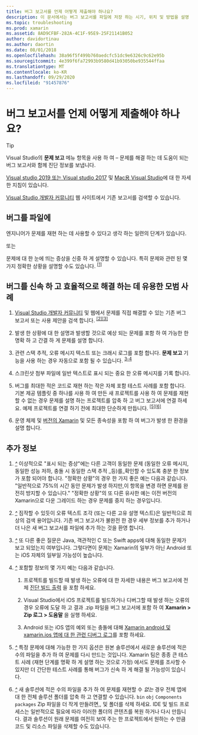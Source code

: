 ```yaml
---
title: 버그 보고서를 언제 어떻게 제출해야 하나요?
description: 이 문서에서는 버그 보고서를 파일에 저장 하는 시기, 위치 및 방법을 설명 합니다. 또한 엔지니어가 문제를 가장 잘 진단할 수 있도록 버그 보고서 모범 사례를 제공 합니다.
ms.topic: troubleshooting
ms.prod: xamarin
ms.assetid: 8AD9CFBF-282A-4C1F-95E9-25F21141B052
author: davidortinau
ms.author: daortin
ms.date: 08/01/2018
ms.openlocfilehash: 38a96f5f499b760aedcfc51dc9e6326c9c62e95b
ms.sourcegitcommit: 4e399f6fa72993b9580d41b93050be935544ffaa
ms.translationtype: MT
ms.contentlocale: ko-KR
ms.lasthandoff: 09/29/2020
ms.locfileid: "91457876"
---
```

# <a name="when-and-how-should-i-file-a-bug-report"></a>버그 보고서를 언제 어떻게 제출해야 하나요?

> [!TIP]
> Visual Studio의 **문제 보고** 메뉴 항목을 사용 하 여 &ndash; 문제를 해결 하는 데 도움이 되는 버그 보고서와 함께 진단 정보를 보냅니다.
>
> [Visual studio 2019 또는 Visual studio 2017](/visualstudio/ide/how-to-report-a-problem-with-visual-studio) 및 [Mac용 Visual Studio](/visualstudio/mac/report-a-problem)에 대 한 자세한 지침이 있습니다.
>
> [Visual Studio 개발자 커뮤니티](https://developercommunity.visualstudio.com/) 웹 사이트에서 기존 보고서를 검색할 수 있습니다.

## <a name="file-a-bug-if"></a>버그를 파일에

엔지니어가 문제를 재현 하는 데 사용할 수 있다고 생각 하는 일련의 단계가 있습니다.

또는

문제에 대 한 눈에 띄는 증상을 신중 하 게 설명할 수 있습니다. 특히 문제와 관련 된 몇 가지 정확한 상황을 설명할 수도 있습니다. <sup> [[1]](#note-1)</sup>

## <a name="best-practices-to-help-address-bugs-quickly-and-efficiently"></a>버그를 신속 하 고 효율적으로 해결 하는 데 유용한 모범 사례

1. <a name="ref-1"></a>[Visual Studio 개발자 커뮤니티](https://developercommunity.visualstudio.com/) 및 웹에서 문제를 직접 해결할 수 있는 기존 버그 보고서 또는 사용 제안을 검색 합니다. <sup>[[2]](#note-2)</sup><sup>[[3]](#note-3)</sup>

1. <a name="ref-2"></a>발생 한 상황에 대 한 설명과 발생할 것으로 예상 되는 문제를 포함 하 여 가능한 한 명확 하 고 간결 하 게 문제를 설명 합니다.

1. <a name="ref-3"></a>관련 스택 추적, 오류 메시지 텍스트 또는 크래시 로그를 포함 합니다. **문제 보고** 기능을 사용 하는 경우 자동으로 포함 될 수 있습니다. <sup>[3-4](#note-4)</sup>

1. <a name="ref-4"></a>스크린샷 첨부 파일에 일반 텍스트로 표시 되는 중요 한 오류 메시지를 기록 합니다.

1. <a name="ref-5"></a>버그를 최대한 적은 코드로 재현 하는 작은 자체 포함 테스트 사례를 포함 합니다.  기본 제공 템플릿 중 하나를 사용 하 여 만든 새 프로젝트를 사용 하 여 문제를 재현할 수 없는 경우 문제를 설명 하는 프로젝트를 압축 하 고 버그 보고서에 연결 하세요.  예제 프로젝트를 연결 하기 전에 최대한 단순하게 만듭니다. <sup>[[5]](#note-5)</sup><sup>[[6]](#note-6)</sup>

1. <a name="ref-6"></a>운영 체제 및 [버전의 Xamarin](~/cross-platform/troubleshooting/questions/version-logs.md) 및 모든 종속성을 포함 하 여 버그가 발생 한 환경을 설명 합니다.

## <a name="additional-details"></a>추가 정보

1. <a name="note-1"></a>[*^*](#ref-1) 이상적으로 "표시 되는 증상"에는 다른 고객이 동일한 문제 (동일한 오류 메시지, 동일한 성능 저하, 충돌 시 동일한 스택 추적 _등)를_확인할 수 있도록 충분 한 정보가 포함 되어야 합니다. "정확한 상황"의 경우 한 가지 좋은 예는 다음과 같습니다. "일반적으로 75%의 시간 동안 문제가 발생 하지만,이 항목을 변경 하면 문제를 완전히 방지할 수 있습니다." "정확한 상황"의 또 다른 유사한 예는 이전 버전의 Xamarin으로 다운 그레이드 하는 경우 문제를 중지 하는 경우입니다.

1. <a name="note-2"></a>[*^*](#ref-2) 짐작할 수 있듯이 오류 텍스트 조각 (또는 다른 고유 설명 텍스트)은 일반적으로 최상의 검색 용어입니다. 기존 버그 보고서가 불완전 한 경우 세부 정보를 추가 하거나 더 나은 새 버그 보고서를 파일에 추가 하는 것을 환영 합니다.

1. <a name="note-3"></a>[*^*](#ref-3) 또 다른 좋은 질문은 Java, 객관적인 C 또는 Swift apps에 대해 동일한 문제가 보고 되었는지 여부입니다. 그렇다면이 문제는 Xamarin의 일부가 아닌 Android 또는 iOS 자체의 일부일 가능성이 높습니다.

1. <a name="note-4"></a>[*^*](#ref-4) 포함할 정보의 몇 가지 예는 다음과 같습니다.

    1. 프로젝트를 빌드할 때 발생 하는 오류에 대 한 자세한 내용은 버그 보고서에 전체 [진단 빌드 출력](~/android/troubleshooting/troubleshooting.md#Diagnostic_MSBuild_Output) 을 포함 하세요.

    1. Visual Studio에서 iOS 프로젝트를 빌드하거나 디버그할 때 발생 하는 오류의 경우 오류에 도달 하 고 결과 .zip 파일을 버그 보고서에 포함 하 여 **Xamarin > Zip 로그 > 도움말** 을 실행 하세요.

    1. Android 또는 iOS 앱의 예외 또는 충돌에 대해 [Xamarin android 및 xamarin.ios 앱에 대 한 관련 디버그 로그](~/cross-platform/troubleshooting/questions/version-logs.md#debug-logs-for-xamarin-apps)를 포함 하세요.

1. <a name="note-5"></a>[*^*](#ref-5) 특정 문제에 대해 가능한 한 가지 옵션은 원본 솔루션에서 새로운 솔루션에 적은 수의 파일을 추가 하 여 문제를 다시 만드는 것입니다. Xamarin 팀은 종종 큰 테스트 사례 (재현 단계를 명확 하 게 설명 하는 것으로 가정) 에서도 문제를 조사할 수 있지만 더 간단한 테스트 사례를 통해 버그가 신속 하 게 해결 될 가능성이 있습니다.

1. <a name="note-6"></a>[*^*](#ref-6) 새 솔루션에 적은 수의 파일을 추가 하 여 문제를 재현할 수 _없는_ 경우 전체 앱에 대 한 전체 솔루션 폴더를 압축 하 고 연결할 수 있습니다. `bin` `obj` `Components` `packages` Zip 파일을 더 작게 만들려면,, 및 폴더를 삭제 하세요. IDE 및 빌드 프로세스는 일반적으로 필요에 따라 이러한 폴더의 콘텐츠를 복원 하거나 다시 만듭니다. 결과 솔루션이 원래 문제를 여전히 보여 주는 한 프로젝트에서 원하는 수 만큼 코드 및 리소스 파일을 삭제할 수도 있습니다.